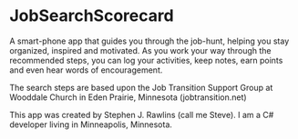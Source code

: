 # JobSearchScorecard
A smart-phone app that guides you through the job-hunt, helping you stay organized, inspired and motivated.  As you work your way through the recommended steps, you can log your activities, keep notes, earn points and even hear words of encouragement.

The search steps are based upon the Job Transition Support Group at Wooddale Church in Eden Prairie, Minnesota (jobtransition.net)

This app was created by Stephen J. Rawlins (call me Steve).  I am a C# developer living in Minneapolis, Minnesota.
